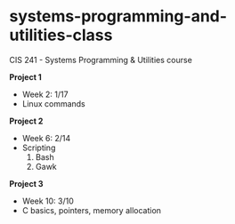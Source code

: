 # systems-programming-and-utilities-class
CIS 241 - Systems Programming &amp; Utilities course

**Project 1**
  - Week 2: 1/17
  - Linux commands

**Project 2**
  - Week 6: 2/14
  - Scripting
    1. Bash
    2. Gawk

**Project 3**
  - Week 10: 3/10
  - C basics, pointers, memory allocation
